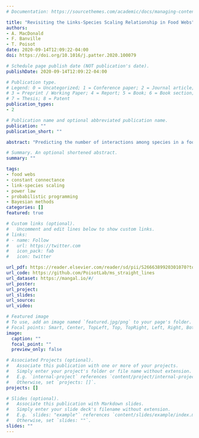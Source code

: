 ```yaml
---
# Documentation: https://sourcethemes.com/academic/docs/managing-content/

title: "Revisiting the Links-Species Scaling Relationship in Food Webs"
authors:
- A. MacDonald
- F. Banville
- T. Poisot
date: 2020-09-14T12:09:22-04:00
doi: https://doi.org/10.1016/j.patter.2020.100079

# Schedule page publish date (NOT publication's date).
publishDate: 2020-09-14T12:09:22-04:00

# Publication type.
# Legend: 0 = Uncategorized; 1 = Conference paper; 2 = Journal article;
# 3 = Preprint / Working Paper; 4 = Report; 5 = Book; 6 = Book section;
# 7 = Thesis; 8 = Patent
publication_types:
- 2

# Publication name and optional abbreviated publication name.
publication: ""
publication_short: ""

abstract: "Predicting the number of interactions among species in a food web is an important task. These trophic interactions underlie many ecological and evolutionary processes, ranging from biomass fluxes, ecosystem stability, resilience to extinction, and resistance against novel species. We investigate and compare several ways to predict the number of interactions in food webs. We conclude that a simple beta-binomial model outperforms other models, with the added desirable property of respecting biological constraints. We show how this simple relationship gives rise to a predicted distribution of several quantities related to link number in food webs, including the scaling of network structure with space and the probability that a network will be stable."

# Summary. An optional shortened abstract.
summary: ""

tags:
- food webs
- constant connectance
- link-species scaling
- power law
- probabilistic programming
- Bayesian methods
categories: []
featured: true

# Custom links (optional).
#   Uncomment and edit lines below to show custom links.
# links:
# - name: Follow
#   url: https://twitter.com
#   icon_pack: fab
#   icon: twitter

url_pdf: https://reader.elsevier.com/reader/sd/pii/S2666389920301070?token=D4C53642D515D7E1737A26D551084B2E8608480B987466F89211C5E50FADA9D9F5BF654559980D36CD6CB4C449DD37C5
url_code: https://github.com/PoisotLab/ms_straight_lines
url_dataset: https://mangal.io/#/
url_poster:
url_project:
url_slides:
url_source:
url_video:

# Featured image
# To use, add an image named `featured.jpg/png` to your page's folder.
# Focal points: Smart, Center, TopLeft, Top, TopRight, Left, Right, BottomLeft, Bottom, BottomRight.
image:
  caption: ""
  focal_point: ""
  preview_only: false

# Associated Projects (optional).
#   Associate this publication with one or more of your projects.
#   Simply enter your project's folder or file name without extension.
#   E.g. `internal-project` references `content/project/internal-project/index.md`.
#   Otherwise, set `projects: []`.
projects: []

# Slides (optional).
#   Associate this publication with Markdown slides.
#   Simply enter your slide deck's filename without extension.
#   E.g. `slides: "example"` references `content/slides/example/index.md`.
#   Otherwise, set `slides: ""`.
slides: ""
---
```


